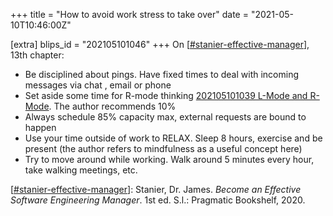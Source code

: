 +++
title = "How to avoid work stress to take over"
date = "2021-05-10T10:46:00Z"

[extra]
blips_id = "202105101046"
+++
On [[#stanier-effective-manager](/blips/tags/stanier-effective-manager)], 13th chapter:

- Be disciplined about pings. Have fixed times to deal with incoming messages via chat , email or phone
- Set aside some time for R-mode thinking [202105101039 L-Mode and R-Mode](/blips/202105101039-l-mode-and-r-mode). The author recommends 10%
- Always schedule 85% capacity max, external requests are bound to happen
- Use your time outside of work to RELAX. Sleep 8 hours, exercise and be present (the author refers to mindfulness as a useful concept here)
- Try to move around while working. Walk around 5 minutes every hour, take walking meetings, etc.


[[#stanier-effective-manager](/blips/tags/stanier-effective-manager)]: Stanier, Dr. James. _Become an Effective Software Engineering Manager_. 1st ed. S.l.: Pragmatic Bookshelf, 2020.
